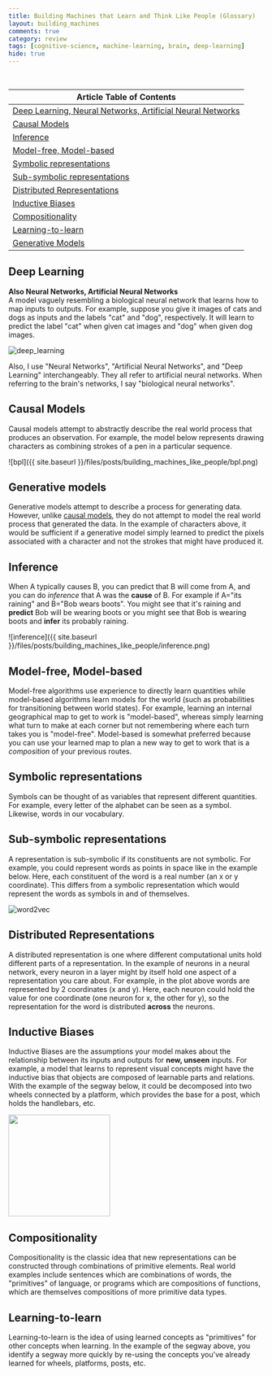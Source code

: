 ```yaml
---
title: Building Machines that Learn and Think Like People (Glossary)
layout: building_machines
comments: true
category: review
tags: [cognitive-science, machine-learning, brain, deep-learning]
hide: true
---
```


<br>

| Article Table of Contents |
| --- |
| [Deep Learning, Neural Networks, Artificial Neural Networks](#deep-learning) |
| [Causal Models](#causal-models) |
| [Inference](#inference) |
| [Model-free, Model-based](#model-free-model-based) |
| [Symbolic representations](#symbolic-representations) |
| [Sub-symbolic representations](#sub-symbolic-representations) |
| [Distributed Representations](#distributed-representations) |
| [Inductive Biases](#inductive-biases) |
| [Compositionality](#compositionality) |
| [Learning-to-learn](#learning-to-learn) |
| [Generative Models](#generative-models) |

## Deep Learning
**Also Neural Networks, Artificial Neural Networks**<br>
A model vaguely resembling a biological neural network that learns how to map inputs to outputs. For example, suppose you give it images of cats and dogs as inputs and the labels "cat" and "dog", respectively. It will learn to predict the label "cat" when given cat images and "dog" when given dog images.

![deep_learning](https://mapr.com/blog/demystifying-ai-ml-dl/assets/process.png)

Also, I use "Neural Networks", "Artificial Neural Networks", and "Deep Learning" interchangeably. They all refer to artificial neural networks. When referring to the brain's networks, I say "biological neural networks".

## Causal Models
Causal models attempt to abstractly describe the real world process that produces an observation. For example, the model below represents drawing characters as combining strokes of a pen in a particular sequence.

![bpl]({{ site.baseurl }}/files/posts/building_machines_like_people/bpl.png)

## Generative models
Generative models attempt to describe a process for generating data. However, unlike [causal models](#causal-models), they do not attempt to model the real world process that generated the data. In the example of characters above, it would be sufficient if a generative model simply learned to predict the pixels associated with a character and not the strokes that might have produced it.

## Inference
When A typically causes B, you can predict that B will come from A, and you can do *inference* that A was the **cause** of B. For example if A="its raining" and B="Bob wears boots". You might see that it's raining and **predict** Bob will be wearing boots or you might see that Bob is wearing boots and **infer** its probably raining.

![inference]({{ site.baseurl }}/files/posts/building_machines_like_people/inference.png)

## Model-free, Model-based
Model-free algorithms use experience to directly learn quantities while model-based algorithms learn models for the world (such as probabilities for transitioning between world states). For example, learning an internal geographical map to get to work is "model-based", whereas simply learning what turn to make at each corner but not remembering where each turn takes you is "model-free". Model-based is somewhat preferred because you can use your learned map to plan a new way to get to work that is a *composition* of your previous routes.


## Symbolic representations
Symbols can be thought of as variables that represent different quantities. For example, every letter of the alphabet can be seen as a symbol. Likewise, words in our vocabulary.


## Sub-symbolic representations
A representation is sub-symbolic if its constituents are not symbolic. For example, you could represent words as points in space like in the example below. Here, each constituent of the word is a real number (an x or y coordinate). This differs from a symbolic representation which would represent the words as symbols in and of themselves.

![word2vec](http://suriyadeepan.github.io/img/seq2seq/we1.png)


## Distributed Representations
A distributed representation is one where different computational units hold different parts of a representation. In the example of neurons in a neural network, every neuron in a layer might by itself hold one aspect of a representation you care about. For example, in the plot above words are represented by 2 coordinates (x and y). Here, each neuron could hold the value for one coordinate (one neuron for x, the other for y), so the representation for the word is distributed **across** the neurons.

## Inductive Biases
Inductive Biases are the assumptions your model makes about the relationship between its inputs and outputs for **new, unseen** inputs. For example, a model that learns to represent visual concepts might have the inductive bias that objects are composed of learnable parts and relations. With the example of the segway below, it could be decomposed into two wheels connected by a platform, which provides the base for a post, which holds the handlebars, etc.

<img height="200px" src="{{ site.baseurl }}/files/posts/building_machines_like_people/segway.png">


## Compositionality
Compositionality is the classic idea that new representations can be constructed through combinations of primitive elements. Real world examples include sentences which are combinations of words, the "primitives" of language, or programs which are compositions of functions, which are themselves compositions of more primitive data types.

## Learning-to-learn
Learning-to-learn is the idea of using learned concepts as "primitives" for other concepts when learning. In the example of the segway above, you identify a segway more quickly by re-using the concepts you've already learned for wheels, platforms, posts, etc.
